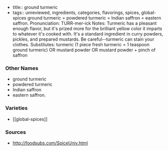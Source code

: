 - title:: ground turmeric
- tags:: unreviewed, ingredients, categories, flavorings, spices, global-spices
ground turmeric = powdered turmeric = Indian saffron = eastern saffron. Pronunciation: TURR-mer-ick Notes: Turmeric has a pleasant enough flavor, but it's prized more for the brilliant yellow color it imparts to whatever it's cooked with. It's a standard ingredient in curry powders, pickles, and prepared mustards. Be careful--turmeric can stain your clothes. Substitutes: turmeric (1 piece fresh turmeric = 1 teaspoon ground turmeric) OR mustard powder OR mustard powder + pinch of saffron

### Other Names

* ground turmeric
* powdered turmeric
* Indian saffron
* eastern saffron.

### Varieties

* [[global-spices]]

### Sources
* http://foodsubs.com/SpiceUniv.html
